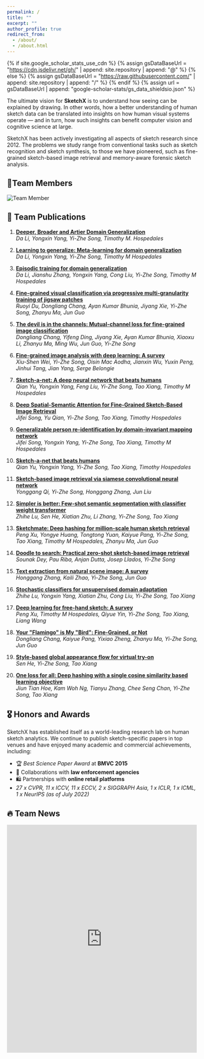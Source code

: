 ```yaml
---
permalink: /
title: ""
excerpt: ""
author_profile: true
redirect_from: 
  - /about/
  - /about.html
---
```


{% if site.google_scholar_stats_use_cdn %}
{% assign gsDataBaseUrl = "https://cdn.jsdelivr.net/gh/" | append: site.repository | append: "@" %}
{% else %}
{% assign gsDataBaseUrl = "https://raw.githubusercontent.com/" | append: site.repository | append: "/" %}
{% endif %}
{% assign url = gsDataBaseUrl | append: "google-scholar-stats/gs_data_shieldsio.json" %}

<span class='anchor' id='about-the-team'></span>

The ultimate vision for **SketchX** is to understand how seeing can be explained by drawing. In other words, how a better understanding of human sketch data can be translated into insights on how human visual systems operate — and in turn, how such insights can benefit computer vision and cognitive science at large.

SketchX has been actively investigating all aspects of sketch research since 2012. The problems we study range from conventional tasks such as sketch recognition and sketch synthesis, to those we have pioneered, such as fine-grained sketch-based image retrieval and memory-aware forensic sketch analysis.

<span class='anchor' id='team-members'></span>
## 👥Team Members
<img src="{{ '/images/team_member.png' | relative_url }}" alt="Team Member" style="max-width: 800px; display: block; margin-top: 1em;">


<span class='anchor' id='team-publications'></span>
## 📝 Team Publications
1. [**Deeper, Broader and Artier Domain Generalization**](http://openaccess.thecvf.com/content_iccv_2017/html/Li_Deeper_Broader_and_ICCV_2017_paper.html)  
   *Da Li, Yongxin Yang, Yi-Zhe Song, Timothy M. Hospedales*

2. [**Learning to generalize: Meta-learning for domain generalization**](https://ojs.aaai.org/index.php/AAAI/article/view/11596)  
   *Da Li, Yongxin Yang, Yi-Zhe Song, Timothy M Hospedales* 

3. [**Episodic training for domain generalization**](http://openaccess.thecvf.com/content_ICCV_2019/html/Li_Episodic_Training_for_Domain_Generalization_ICCV_2019_paper.html)  
   *Da Li, Jianshu Zhang, Yongxin Yang, Cong Liu, Yi-Zhe Song, Timothy M Hospedales* 

4. [**Fine-grained visual classification via progressive multi-granularity training of jigsaw patches**](https://link.springer.com/chapter/10.1007/978-3-030-58565-5_10)  
   *Ruoyi Du, Dongliang Chang, Ayan Kumar Bhunia, Jiyang Xie, Yi-Zhe Song, Zhanyu Ma, Jun Guo*

5. [**The devil is in the channels: Mutual-channel loss for fine-grained image classification**](https://ieeexplore.ieee.org/abstract/document/9005389/)  
   *Dongliang Chang, Yifeng Ding, Jiyang Xie, Ayan Kumar Bhunia, Xiaoxu Li, Zhanyu Ma, Ming Wu, Jun Guo, Yi-Zhe Song*

6. [**Fine-grained image analysis with deep learning: A survey**](https://ieeexplore.ieee.org/abstract/document/9609630/)  
   *Xiu-Shen Wei, Yi-Zhe Song, Oisin Mac Aodha, Jianxin Wu, Yuxin Peng, Jinhui Tang, Jian Yang, Serge Belongie* 

7. [**Sketch-a-net: A deep neural network that beats humans**](https://link.springer.com/article/10.1007/s11263-016-0932-3)  
   *Qian Yu, Yongxin Yang, Feng Liu, Yi-Zhe Song, Tao Xiang, Timothy M Hospedales* 

8. [**Deep Spatial-Semantic Attention for Fine-Grained Sketch-Based Image Retrieval**](http://openaccess.thecvf.com/content_iccv_2017/html/Song_Deep_Spatial-Semantic_Attention_ICCV_2017_paper.html)  
   *Jifei Song, Yu Qian, Yi-Zhe Song, Tao Xiang, Timothy Hospedales* 

9. [**Generalizable person re-identification by domain-invariant mapping network**](http://openaccess.thecvf.com/content_CVPR_2019/html/Song_Generalizable_Person_Re-Identification_by_Domain-Invariant_Mapping_Network_CVPR_2019_paper.html)  
   *Jifei Song, Yongxin Yang, Yi-Zhe Song, Tao Xiang, Timothy M Hospedales*

10. [**Sketch-a-net that beats humans**](https://arxiv.org/abs/1501.07873)  
   *Qian Yu, Yongxin Yang, Yi-Zhe Song, Tao Xiang, Timothy Hospedales*
    
11. [**Sketch-based image retrieval via siamese convolutional neural network**](https://ieeexplore.ieee.org/abstract/document/7532801/)  
   *Yonggang Qi, Yi-Zhe Song, Honggang Zhang, Jun Liu* 

12. [**Simpler is better: Few-shot semantic segmentation with classifier weight transformer**](http://openaccess.thecvf.com/content/ICCV2021/html/Lu_Simpler_Is_Better_Few-Shot_Semantic_Segmentation_With_Classifier_Weight_Transformer_ICCV_2021_paper.html)  
   *Zhihe Lu, Sen He, Xiatian Zhu, Li Zhang, Yi-Zhe Song, Tao Xiang*

13. [**Sketchmate: Deep hashing for million-scale human sketch retrieval**](http://openaccess.thecvf.com/content_cvpr_2018/html/Xu_SketchMate_Deep_Hashing_CVPR_2018_paper.html)  
   *Peng Xu, Yongye Huang, Tongtong Yuan, Kaiyue Pang, Yi-Zhe Song, Tao Xiang, Timothy M Hospedales, Zhanyu Ma, Jun Guo*

14. [**Doodle to search: Practical zero-shot sketch-based image retrieval**](http://openaccess.thecvf.com/content_CVPR_2019/html/Dey_Doodle_to_Search_Practical_Zero-Shot_Sketch-Based_Image_Retrieval_CVPR_2019_paper.html)  
   *Sounak Dey, Pau Riba, Anjan Dutta, Josep Llados, Yi-Zhe Song* 

15. [**Text extraction from natural scene image: A survey**](https://www.sciencedirect.com/science/article/pii/S0925231213006309)  
   *Honggang Zhang, Kaili Zhao, Yi-Zhe Song, Jun Guo*

16. [**Stochastic classifiers for unsupervised domain adaptation**](http://openaccess.thecvf.com/content_CVPR_2020/html/Lu_Stochastic_Classifiers_for_Unsupervised_Domain_Adaptation_CVPR_2020_paper.html)  
   *Zhihe Lu, Yongxin Yang, Xiatian Zhu, Cong Liu, Yi-Zhe Song, Tao Xiang*

17. [**Deep learning for free-hand sketch: A survey**](https://ieeexplore.ieee.org/abstract/document/9706366/)  
   *Peng Xu, Timothy M Hospedales, Qiyue Yin, Yi-Zhe Song, Tao Xiang, Liang Wang*

18. [**Your "Flamingo" is My "Bird": Fine-Grained, or Not**](http://openaccess.thecvf.com/content/CVPR2021/html/Chang_Your_Flamingo_is_My_Bird_Fine-Grained_or_Not_CVPR_2021_paper.html)  
   *Dongliang Chang, Kaiyue Pang, Yixiao Zheng, Zhanyu Ma, Yi-Zhe Song, Jun Guo* 

19. [**Style-based global appearance flow for virtual try-on**](http://openaccess.thecvf.com/content/CVPR2022/html/He_Style-Based_Global_Appearance_Flow_for_Virtual_Try-On_CVPR_2022_paper.html)  
   *Sen He, Yi-Zhe Song, Tao Xiang* 

20. [**One loss for all: Deep hashing with a single cosine similarity based learning objective**](https://proceedings.neurips.cc/paper/2021/hash/cbcb58ac2e496207586df2854b17995f-Abstract.html)  
   *Jiun Tian Hoe, Kam Woh Ng, Tianyu Zhang, Chee Seng Chan, Yi-Zhe Song, Tao Xiang*


<span class='anchor' id='honors-and-awards'></span>
## 🎖 Honors and Awards
SketchX has established itself as a world-leading research lab on human sketch analytics. We continue to publish sketch-specific papers in top venues and have enjoyed many academic and commercial achievements, including:
- 🏆 *Best Science Paper Award* at **BMVC 2015**
- 🤝 Collaborations with **law enforcement agencies**
- 🛍️ Partnerships with **online retail platforms**
- *27 x CVPR, 11 x ICCV, 11 x ECCV, 2 x SIGGRAPH Asia, 1 x ICLR, 1 x ICML, 1 x NeurIPS (as of July 2022)*

<span class='anchor' id='team-news'></span>
## 🔥 Team News

<iframe border=0 frameborder=0 height=600 width=500
src="https://twitframe.com/show?url=https://x.com/SketchXlab">
</iframe>











